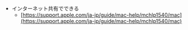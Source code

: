 - インターネット共有でできる
	- [https://support.apple.com/ja-jp/guide/mac-help/mchlp1540/mac](https://support.apple.com/ja-jp/guide/mac-help/mchlp1540/mac)

